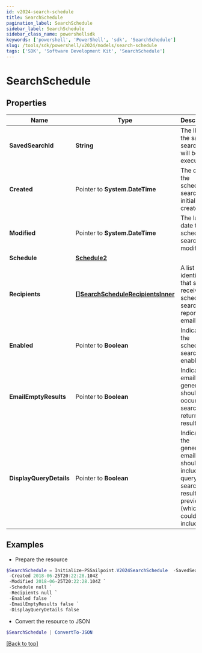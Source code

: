 ```yaml
---
id: v2024-search-schedule
title: SearchSchedule
pagination_label: SearchSchedule
sidebar_label: SearchSchedule
sidebar_class_name: powershellsdk
keywords: ['powershell', 'PowerShell', 'sdk', 'SearchSchedule'] 
slug: /tools/sdk/powershell/v2024/models/search-schedule
tags: ['SDK', 'Software Development Kit', 'SearchSchedule']
---
```



# SearchSchedule

## Properties

Name | Type | Description | Notes
------------ | ------------- | ------------- | -------------
**SavedSearchId** |  **String** | The ID of the saved search that will be executed. | [required]
**Created** |  Pointer to **System.DateTime** | The date the scheduled search was initially created. | [optional] [readonly] 
**Modified** |  Pointer to **System.DateTime** | The last date the scheduled search was modified. | [optional] [readonly] 
**Schedule** |  [**Schedule2**](schedule2) |  | [required]
**Recipients** |  [**[]SearchScheduleRecipientsInner**](search-schedule-recipients-inner) | A list of identities that should receive the scheduled search report via email. | [required]
**Enabled** |  Pointer to **Boolean** | Indicates if the scheduled search is enabled.  | [optional] [default to $false]
**EmailEmptyResults** |  Pointer to **Boolean** | Indicates if email generation should occur when search returns no results.  | [optional] [default to $false]
**DisplayQueryDetails** |  Pointer to **Boolean** | Indicates if the generated email should include the query and search results preview (which could include PII).  | [optional] [default to $false]

## Examples

- Prepare the resource
```powershell
$SearchSchedule = Initialize-PSSailpoint.V2024SearchSchedule  -SavedSearchId 554f1511-f0a1-4744-ab14-599514d3e57c `
 -Created 2018-06-25T20:22:28.104Z `
 -Modified 2018-06-25T20:22:28.104Z `
 -Schedule null `
 -Recipients null `
 -Enabled false `
 -EmailEmptyResults false `
 -DisplayQueryDetails false
```

- Convert the resource to JSON
```powershell
$SearchSchedule | ConvertTo-JSON
```


[[Back to top]](#) 

